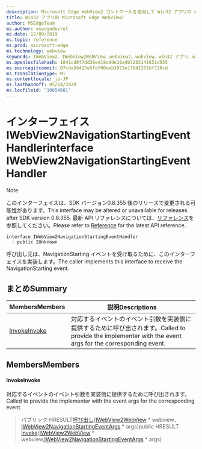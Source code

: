 ```yaml
---
description: Microsoft Edge WebView2 コントロールを使用して Win32 アプリの web コンテンツをホストする
title: Win32 アプリ用 Microsoft Edge WebView2
author: MSEdgeTeam
ms.author: msedgedevrel
ms.date: 12/09/2019
ms.topic: reference
ms.prod: microsoft-edge
ms.technology: webview
keywords: IWebView2、IWebView2WebView、webview2、webview、win32 アプリ、win32、edge
ms.openlocfilehash: 1041cd0f7dd38ed19adde19a4b7203141651d955
ms.sourcegitcommit: 07cda56425e5fdf90eeb3972e17041261bf720cd
ms.translationtype: MT
ms.contentlocale: ja-JP
ms.lasthandoff: 05/14/2020
ms.locfileid: "10654601"
---
```

# <span data-ttu-id="75dde-104">インターフェイス IWebView2NavigationStartingEventHandler</span><span class="sxs-lookup"><span data-stu-id="75dde-104">interface IWebView2NavigationStartingEventHandler</span></span> 

> [!NOTE]
> <span data-ttu-id="75dde-105">このインターフェイスは、SDK バージョン0.8.355 後のリリースで変更される可能性があります。</span><span class="sxs-lookup"><span data-stu-id="75dde-105">This interface may be altered or unavailable for releases after SDK version 0.8.355.</span></span> <span data-ttu-id="75dde-106">最新 API リファレンスについては、[リファレンス](../../../webview2-api-reference.md)を参照してください。</span><span class="sxs-lookup"><span data-stu-id="75dde-106">Please refer to [Reference](../../../webview2-api-reference.md) for the latest API reference.</span></span>

```
interface IWebView2NavigationStartingEventHandler
  : public IUnknown
```

<span data-ttu-id="75dde-107">呼び出し元は、NavigationStarting イベントを受け取るために、このインターフェイスを実装します。</span><span class="sxs-lookup"><span data-stu-id="75dde-107">The caller implements this interface to receive the NavigationStarting event.</span></span>

## <span data-ttu-id="75dde-108">まとめ</span><span class="sxs-lookup"><span data-stu-id="75dde-108">Summary</span></span>

 <span data-ttu-id="75dde-109">Members</span><span class="sxs-lookup"><span data-stu-id="75dde-109">Members</span></span>                        | <span data-ttu-id="75dde-110">説明</span><span class="sxs-lookup"><span data-stu-id="75dde-110">Descriptions</span></span>
--------------------------------|---------------------------------------------
[<span data-ttu-id="75dde-111">Invoke</span><span class="sxs-lookup"><span data-stu-id="75dde-111">Invoke</span></span>](#invoke) | <span data-ttu-id="75dde-112">対応するイベントのイベント引数を実装側に提供するために呼び出されます。</span><span class="sxs-lookup"><span data-stu-id="75dde-112">Called to provide the implementer with the event args for the corresponding event.</span></span>

## <span data-ttu-id="75dde-113">Members</span><span class="sxs-lookup"><span data-stu-id="75dde-113">Members</span></span>

#### <span data-ttu-id="75dde-114">Invoke</span><span class="sxs-lookup"><span data-stu-id="75dde-114">Invoke</span></span> 

<span data-ttu-id="75dde-115">対応するイベントのイベント引数を実装側に提供するために呼び出されます。</span><span class="sxs-lookup"><span data-stu-id="75dde-115">Called to provide the implementer with the event args for the corresponding event.</span></span>

> <span data-ttu-id="75dde-116">パブリック HRESULT[呼び出し](#invoke)([IWebView2WebView](IWebView2WebView.md) \* webview、[IWebView2NavigationStartingEventArgs](IWebView2NavigationStartingEventArgs.md) \* args)</span><span class="sxs-lookup"><span data-stu-id="75dde-116">public HRESULT [Invoke](#invoke)([IWebView2WebView](IWebView2WebView.md) \* webview,[IWebView2NavigationStartingEventArgs](IWebView2NavigationStartingEventArgs.md) \* args)</span></span>

